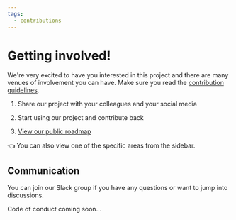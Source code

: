 ```yaml
---
tags:
  - contributions
---
```


# Getting involved!

We're very excited to have you interested in this project and there are many venues of involvement you can have. Make sure you read the [contribution guidelines](https://github.com/localgovdrupal/docs/blob/master/README.md).

1. Share our project with your colleagues and your social media

2. Start using our project and contribute back

3. [View our public roadmap](https://trello.com/b/6vuzkqZa/localgov-drupal-public-roadmap)

👈 You can also view one of the specific areas from the sidebar.

## Communication

You can join our Slack group if you have any questions or want to jump into discussions.

Code of conduct coming soon...
